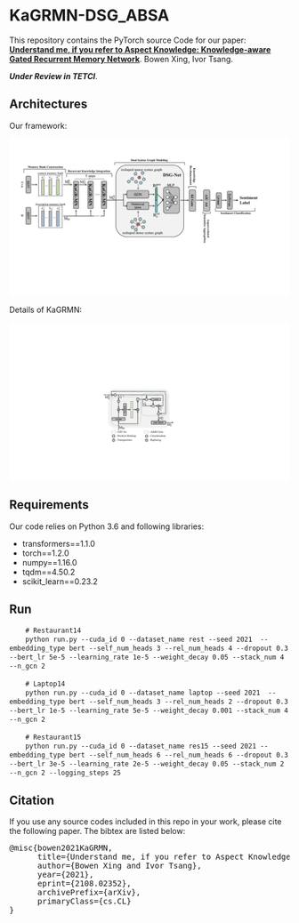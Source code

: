 # KaGRMN-DSG_ABSA
This repository contains the PyTorch source Code for our paper: **[Understand me, if you refer to Aspect Knowledge: Knowledge-aware Gated Recurrent Memory Network](https://arxiv.org/abs/2108.02352)**.
Bowen Xing, Ivor Tsang.

***Under Review in TETCI***.

## Architectures

Our framework:

<img src="imgs/framework.pdf">

Details of KaGRMN:

<img src="imgs/kaGRMN.pdf">

## Requirements
Our code relies on Python 3.6 and following libraries:
- transformers==1.1.0
- torch==1.2.0
- numpy==1.16.0
- tqdm==4.50.2
- scikit_learn==0.23.2

## Run 
``` shell script
    # Restaurant14
    python run.py --cuda_id 0 --dataset_name rest --seed 2021  --embedding_type bert --self_num_heads 3 --rel_num_heads 4 --dropout 0.3 --bert_lr 5e-5 --learning_rate 1e-5 --weight_decay 0.05 --stack_num 4 --n_gcn 2
  
    # Laptop14
    python run.py --cuda_id 0 --dataset_name laptop --seed 2021  --embedding_type bert --self_num_heads 3 --rel_num_heads 2 --dropout 0.3 --bert_lr 1e-5 --learning_rate 5e-5 --weight_decay 0.001 --stack_num 4 --n_gcn 2

    # Restaurant15
    python run.py --cuda_id 0 --dataset_name res15 --seed 2021 --embedding_type bert --self_num_heads 6 --rel_num_heads 6 --dropout 0.3 --bert_lr 3e-5 --learning_rate 2e-5 --weight_decay 0.05 --stack_num 2 --n_gcn 2 --logging_steps 25

```

## Citation
If you use any source codes included in this repo in your work, please cite the following paper. 
The bibtex are listed below:

<pre>
@misc{bowen2021KaGRMN,
      title={Understand me, if you refer to Aspect Knowledge: Knowledge-aware Gated Recurrent Memory Network}, 
      author={Bowen Xing and Ivor Tsang},
      year={2021},
      eprint={2108.02352},
      archivePrefix={arXiv},
      primaryClass={cs.CL}
}
</pre>